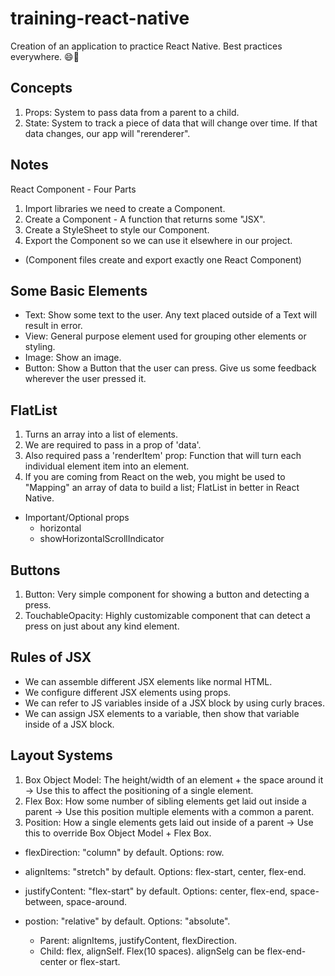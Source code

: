 # training-react-native

Creation of an application to practice React Native. Best practices everywhere. :smile::star2:

## Concepts

1. Props: System to pass data from a parent to a child.
2. State: System to track a piece of data that will change over time. If that data changes, our app will "rerenderer".

## Notes

React Component - Four Parts

1. Import libraries we need to create a Component.
2. Create a Component - A function that returns some "JSX".
3. Create a StyleSheet to style our Component.
4. Export the Component so we can use it elsewhere in our project.

- (Component files create and export exactly one React Component)

## Some Basic Elements

- Text: Show some text to the user. Any text placed outside of a Text will result in error.
- View: General purpose element used for grouping other elements or styling.
- Image: Show an image.
- Button: Show a Button that the user can press. Give us some feedback wherever the user pressed it.

## FlatList

1. Turns an array into a list of elements.
2. We are required to pass in a prop of 'data'.
3. Also required pass a 'renderItem' prop: Function that will turn each individual element item into an element.
4. If you are coming from React on the web, you might be used to "Mapping" an array of data to build a list; FlatList in better in React Native.

- Important/Optional props
  - horizontal
  - showHorizontalScrollIndicator

## Buttons

1. Button: Very simple component for showing a button and detecting a press.
2. TouchableOpacity: Highly customizable component that can detect a press on just about any kind element.

## Rules of JSX

- We can assemble different JSX elements like normal HTML.
- We configure different JSX elements using props.
- We can refer to JS variables inside of a JSX block by using curly braces.
- We can assign JSX elements to a variable, then show that variable inside of a JSX block.

## Layout Systems

1. Box Object Model: The height/width of an element + the space around it -> Use this to affect the positioning of a single element.
2. Flex Box: How some number of sibling elements get laid out inside a parent -> Use this position multiple elements with a common a parent.
3. Position: How a single elements gets laid out inside of a parent -> Use this to override Box Object Model + Flex Box.

- flexDirection: "column" by default. Options: row.
- alignItems: "stretch" by default. Options: flex-start, center, flex-end.
- justifyContent: "flex-start" by default. Options: center, flex-end, space-between, space-around.
- postion: "relative" by default. Options: "absolute".

  - Parent: alignItems, justifyContent, flexDirection.
  - Child: flex, alignSelf. Flex(10 spaces). alignSelg can be flex-end-center or flex-start.
